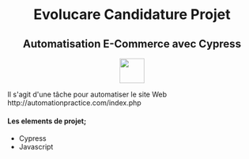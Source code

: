 <h1 align="center">Evolucare Candidature Projet</h1>
<h2 align="center">Automatisation E-Commerce avec Cypress  </h2>
 <p align="center">
 <img height="50px" src="https://miro.medium.com/max/7200/1*Jkb_tsMBOvL6wQ8bzldu8Q.png" />
 </p>
Il s'agit d'une tâche pour automatiser le site Web http://automationpractice.com/index.php

<h4> Les elements de projet; </h4>
</p>

- Cypress
- Javascript
